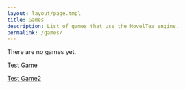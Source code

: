 ```yaml
---
layout: layout/page.tmpl
title: Games
description: List of games that use the NovelTea engine.
permalink: /games/
---
```


There are no games yet.

[Test Game](noveltea://site.com/game.ntp)

[Test Game2](noveltea://noveltea.games/play/game.ntp)

